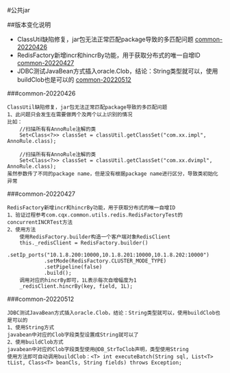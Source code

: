 #公共jar

##版本变化说明
* ClassUtil缺陷修复，jar包无法正常匹配package导致的多匹配问题 [common-20220426](#common-20220426)
* RedisFactory新增incr和hincrBy功能，用于获取分布式的唯一自增ID [common-20220427](#common-20220427)
* JDBC测试JavaBean方式插入oracle.Clob，结论：String类型就可以，使用buildClob也是可以的 [common-20220512](#common-20220512)

###common-20220426
```
ClassUtil缺陷修复，jar包无法正常匹配package导致的多匹配问题
1、此问题只会发生在需要做两个及两个以上识别的情况
比如：
    //扫描所有有AnnoRule注解的类
    Set<Class<?>> classSet = classUtil.getClassSet("com.xx.impl", AnnoRule.class);
    
    //扫描所有有AnnoRule注解的类
    Set<Class<?>> classSet = classUtil.getClassSet("com.xx.dvimpl", AnnoRule.class);
虽然参数传了不同的package name，但是没有根据package name进行区分，导致类初始化异常
```
###common-20220427
```
RedisFactory新增incr和hincrBy功能，用于获取分布式的唯一自增ID
1、验证过程参考com.cqx.common.utils.redis.RedisFactoryTest的concurrentINCRTest方法
2、使用方法
    使用RedisFactory.builder构造一个客户端对象RedisClient
    this._redisClient = RedisFactory.builder()
            .setIp_ports("10.1.8.200:10000,10.1.8.201:10000,10.1.8.202:10000")
            .setMode(RedisFactory.CLUSTER_MODE_TYPE)
            .setPipeline(false)
            .build();
    调用对应的hincrBy即可，1L表示每次自增幅度为1
    _redisClient.hincrBy(key, field, 1L);
```
###common-20220512
```
JDBC测试JavaBean方式插入oracle.Clob，结论：String类型就可以，使用buildClob也是可以的
1、使用String方式
javabean中对应的Clob字段类型设置成String就可以了
2、使用buildClob方式
javabean中对应的Clob字段类型使用@DB_StrToClob声明，类型使用String
使用方法即可自动调用buildClob：<T> int executeBatch(String sql, List<T> tList, Class<T> beanCls, String fields) throws Exception;
```
